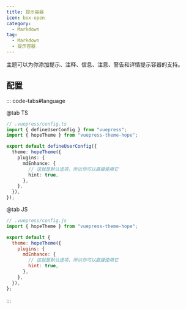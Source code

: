 ```yaml
---
title: 提示容器
icon: box-open
category:
  - Markdown
tag:
  - Markdown
  - 提示容器
---
```


主题可以为你添加提示、注释、信息、注意、警告和详情提示容器的支持。

<!-- more -->

## 配置

::: code-tabs#language

@tab TS

```ts {8-11}
// .vuepress/config.ts
import { defineUserConfig } from "vuepress";
import { hopeTheme } from "vuepress-theme-hope";

export default defineUserConfig({
  theme: hopeTheme({
    plugins: {
      mdEnhance: {
        // 这就是默认选项，所以你可以直接使用它
        hint: true,
      },
    },
  }),
});
```

@tab JS

```js {7-10}
// .vuepress/config.js
import { hopeTheme } from "vuepress-theme-hope";

export default {
  theme: hopeTheme({
    plugins: {
      mdEnhance: {
        // 这就是默认选项，所以你可以直接使用它
        hint: true,
      },
    },
  }),
};
```

:::

<!-- @include: @md-enhance/zh/guide/stylize/hint.md#after -->
